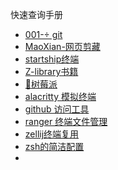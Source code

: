 快速查询手册
- [001- git](🔧工具与资源/git/001-%20git.md)
- [MaoXian-网页剪藏](🔧工具与资源/MaoXian-网页剪藏.md)
- [startship终端](🔧工具与资源/startship终端.md)
- [Z-library书籍](🔧工具与资源/Z-library书籍.md)
- [🍓树莓派](📚其他积累/🍓树莓派/🍓树莓派.md)
- [alacritty 模拟终端](🔧工具与资源/alacritty%20模拟终端.md)
- [github 访问工具](🔧工具与资源/github%20访问工具.md)
- [ranger 终端文件管理](🔧工具与资源/ranger%20终端文件管理.md)
- [zellij终端复用](🔧工具与资源/zellij终端复用.md)
- [zsh的简洁配置](🔧工具与资源/zsh的简洁配置.md)
- 